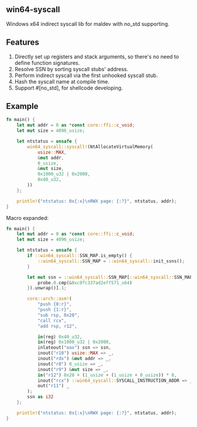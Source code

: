 ## win64-syscall

Windows x64 indirect syscall lib for maldev with no_std supporting.

## Features

1. Directly set up registers and stack arguments, so there's no need to define function signatures.
2. Resolve SSN by sorting syscall stubs' address.
3. Perform indirect syscall via the first unhooked syscall stub.
4. Hash the syscall name at compile time.
5. Support #[no_std], for shellcode developing.

## Example

```rust
fn main() {
    let mut addr = 0 as *const core::ffi::c_void;
    let mut size = 4096_usize;

    let ntstatus = unsafe {
        win64_syscall::syscall!(NtAllocateVirtualMemory(
            usize::MAX,
            &mut addr,
            0_usize,
            &mut size,
            0x1000_u32 | 0x2000,
            0x40_u32,
        ))
    };

    println!("ntstatus: 0x{:x}\nRWX page: {:?}", ntstatus, addr);
}
```

Macro expanded:

```rust
fn main() {
    let mut addr = 0 as *const core::ffi::c_void;
    let mut size = 4096_usize;

    let ntstatus = unsafe {
        if ::win64_syscall::SSN_MAP.is_empty() {
            ::win64_syscall::SSN_MAP = ::win64_syscall::init_ssns();
        }

        let mut ssn = ::win64_syscall::SSN_MAP[::win64_syscall::SSN_MAP.binary_search_by(|probe| { 
            probe.0.cmp(&0xc0fc337ad2eff571_u64) 
        }).unwrap()].1;

        core::arch::asm!(
            "push {0:r}",
            "push {1:r}",
            "sub rsp, 0x20",
            "call rcx",
            "add rsp, r12",

            in(reg) 0x40_u32,
            in(reg) 0x1000_u32 | 0x2000,
            inlateout("eax") ssn => ssn,
            inout("r10") usize::MAX => _,
            inout("rdx") &mut addr => _,
            inout("r8") 0_usize => _,
            inout("r9") &mut size => _,
            in("r12") 0x20 + (1_usize + (1_usize + 0_usize)) * 8,
            inout("rcx") ::win64_syscall::SYSCALL_INSTRUCTION_ADDR => _,
            out("r11") _
        );
        ssn as i32
    };

    println!("ntstatus: 0x{:x}\nRWX page: {:?}", ntstatus, addr);
}
```